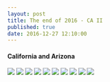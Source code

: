 ```yaml
---
layout: post
title: The end of 2016 - CA II
published: true
date: 2016-12-27 12:10:00
---
```


#### California and Arizona

![](https://s26.postimg.org/rgymlepgp/DSCF17256.jpg)
![](https://s26.postimg.org/w44on6ctl/DSCF17295.jpg)
![](https://s26.postimg.org/y9yzhoga1/DSCF17297.jpg)
![](https://s26.postimg.org/rksg1nuy1/DSCF17302.jpg)
![](https://s26.postimg.org/i1ir877ft/DSCF17310.jpg)
![](https://s26.postimg.org/moot9yusp/DSCF17318.jpg)
![](https://s26.postimg.org/u4ol2obxl/DSCF17322.jpg)
![](https://s26.postimg.org/u5yiw3drd/DSCF17336.jpg)
![](https://s26.postimg.org/acmf3e0dl/DSCF17343.jpg)
![](https://s26.postimg.org/tizm6kgvd/DSCF17347.jpg)
